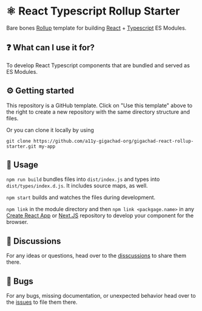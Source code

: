 # ⚛️ React Typescript Rollup Starter

Bare bones [Rollup](https://rollupjs.org/guide/en/) template for building [React](https://reactjs.org) + [Typescript](https://www.typescriptlang.org) ES Modules.

## ❓ What can I use it for?

To develop React Typescript components that are bundled and served as ES Modules.

## ⚙️ Getting started

This repository is a GitHub template. Click on "Use this template" above to the right to create a new repository with the same directory structure and files.

Or you can clone it locally by using

```
git clone https://github.com/a11y-gigachad-org/gigachad-react-rollup-starter.git my-app
```

## 📖 Usage

`npm run build` bundles files into `dist/index.js` and types into `dist/types/index.d.js`. It includes source maps, as well.

`npm start` builds and watches the files during development.

`npm link` in the module directory and then `npm link <packgage.name>` in any [Create React App](https://create-react-app.dev) or [Next.JS](https://nextjs.org) repository to develop your component for the browser.

## 💬 Discussions

For any ideas or questions, head over to the [disscussions](https://github.com/a11y-gigachad-org/gigachad-react-rollup-starter/discussions) to share them there.

## 🐛 Bugs

For any bugs, missing documentation, or unexpected behavior head over to the [issues](https://github.com/a11y-gigachad-org/gigachad-react-rollup-starter/issues) to file them there.
